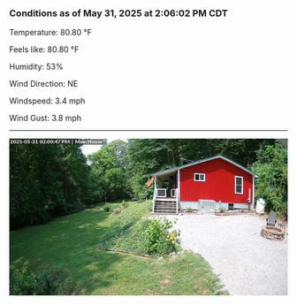 ### Conditions as of May 31, 2025 at 2:06:02 PM CDT 

Temperature: 80.80 &deg;F

Feels like: 80.80 &deg;F

Humidity: 53%

Wind Direction: NE

Windspeed: 3.4 mph

Wind Gust: 3.8 mph

---

<img src="./images/latest.jpeg"/>

